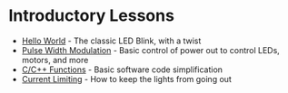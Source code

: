 # Introductory Lessons
- [Hello World](./LED/Blink#readme) - The classic LED Blink, with a twist
- [Pulse Width Modulation](./LED/PWM) - Basic control of power out to control LEDs, motors, and more
- [C/C++ Functions](Functions) -  Basic software code simplification 
- [Current Limiting](../Electronics/LED%20Current%20Limiting.md) - How to keep the lights from going out
